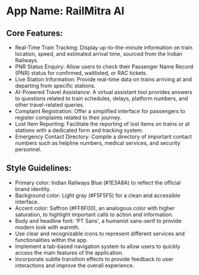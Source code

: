 # **App Name**: RailMitra AI

## Core Features:

- Real-Time Train Tracking: Display up-to-the-minute information on train location, speed, and estimated arrival time, sourced from the Indian Railways.
- PNR Status Enquiry: Allow users to check their Passenger Name Record (PNR) status for confirmed, waitlisted, or RAC tickets.
- Live Station Information: Provide real-time data on trains arriving at and departing from specific stations.
- AI-Powered Travel Assistance: A virtual assistant tool provides answers to questions related to train schedules, delays, platform numbers, and other travel-related queries.
- Complaint Registration: Offer a simplified interface for passengers to register complaints related to their journey.
- Lost Item Reporting: Facilitate the reporting of lost items on trains or at stations with a dedicated form and tracking system.
- Emergency Contact Directory: Compile a directory of important contact numbers such as helpline numbers, medical services, and security personnel.

## Style Guidelines:

- Primary color: Indian Railways Blue (#1E3A8A) to reflect the official brand identity.
- Background color: Light gray (#F5F5F5) for a clean and accessible interface.
- Accent color: Saffron (#FF6F00), an analogous color with higher saturation, to highlight important calls to action and information.
- Body and headline font: 'PT Sans', a humanist sans-serif to provide modern look with warmth.
- Use clear and recognizable icons to represent different services and functionalities within the app.
- Implement a tab-based navigation system to allow users to quickly access the main features of the application.
- Incorporate subtle transition effects to provide feedback to user interactions and improve the overall experience.